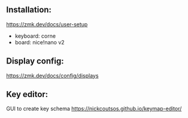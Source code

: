 ## Installation:

https://zmk.dev/docs/user-setup

- keyboard: corne
- board: nice!nano v2

## Display config:

https://zmk.dev/docs/config/displays

## Key editor:

GUI to create key schema
https://nickcoutsos.github.io/keymap-editor/
